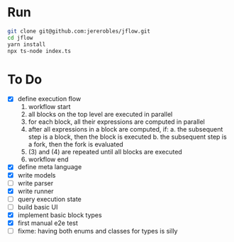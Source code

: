 # Run

```bash
git clone git@github.com:jererobles/jflow.git
cd jflow
yarn install
npx ts-node index.ts
```

# To Do

-   [x] define execution flow
    1. workflow start
    2. all blocks on the top level are executed in parallel
    3. for each block, all their expressions are computed in parallel
    4. after all expressions in a block are computed, if:
       a. the subsequent step is a block, then the block is executed
       b. the subsequent step is a fork, then the fork is evaluated
    5. (3) and (4) are repeated until all blocks are executed
    6. workflow end
-   [x] define meta language
-   [x] write models
-   [ ] write parser
-   [x] write runner
-   [ ] query execution state
-   [ ] build basic UI
-   [x] implement basic block types
-   [x] first manual e2e test
-   [ ] fixme: having both enums and classes for types is silly
